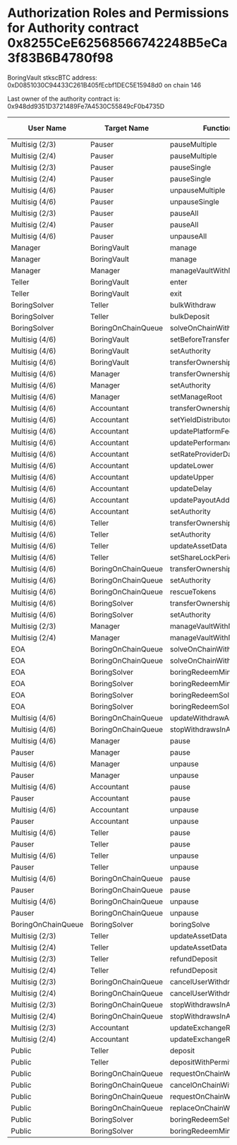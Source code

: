 # Authorization Roles and Permissions for Authority contract 0x8255CeE62568566742248B5eCa3f83B6B4780f98

BoringVault stkscBTC address: 0xD0851030C94433C261B405fEcbf1DEC5E15948d0 on chain 146

Last owner of the authority contract is: 0x948dd9351D3721489Fe7A4530C55849cF0b4735D

| User Name | Target Name | Function Names | Function Signatures | User Address | Target Address |
|-----------|-------------|----------------|-------------------|--------------|----------------|
| Multisig (2/3) | Pauser | pauseMultiple | 0x1414a737 | 0xE89CeE9837e6Fce3b1Ebd8E1C779b76fd6E20136 | 0x5A73f939cA0119Cc9edd4a7EF3F4a53fFa8a5DD8 |
| Multisig (2/4) | Pauser | pauseMultiple | 0x1414a737 | 0xB26AEb430b5Bf6Be55763b42095E82DB9a1838B8 | 0x5A73f939cA0119Cc9edd4a7EF3F4a53fFa8a5DD8 |
| Multisig (2/3) | Pauser | pauseSingle | 0x6fa02012 | 0xE89CeE9837e6Fce3b1Ebd8E1C779b76fd6E20136 | 0x5A73f939cA0119Cc9edd4a7EF3F4a53fFa8a5DD8 |
| Multisig (2/4) | Pauser | pauseSingle | 0x6fa02012 | 0xB26AEb430b5Bf6Be55763b42095E82DB9a1838B8 | 0x5A73f939cA0119Cc9edd4a7EF3F4a53fFa8a5DD8 |
| Multisig (4/6) | Pauser | unpauseMultiple | 0x2a578b95 | 0x948dd9351D3721489Fe7A4530C55849cF0b4735D | 0x5A73f939cA0119Cc9edd4a7EF3F4a53fFa8a5DD8 |
| Multisig (4/6) | Pauser | unpauseSingle | 0x4ed1a7ed | 0x948dd9351D3721489Fe7A4530C55849cF0b4735D | 0x5A73f939cA0119Cc9edd4a7EF3F4a53fFa8a5DD8 |
| Multisig (2/3) | Pauser | pauseAll | 0x595c6a67 | 0xE89CeE9837e6Fce3b1Ebd8E1C779b76fd6E20136 | 0x5A73f939cA0119Cc9edd4a7EF3F4a53fFa8a5DD8 |
| Multisig (2/4) | Pauser | pauseAll | 0x595c6a67 | 0xB26AEb430b5Bf6Be55763b42095E82DB9a1838B8 | 0x5A73f939cA0119Cc9edd4a7EF3F4a53fFa8a5DD8 |
| Multisig (4/6) | Pauser | unpauseAll | 0x8a2ddd03 | 0x948dd9351D3721489Fe7A4530C55849cF0b4735D | 0x5A73f939cA0119Cc9edd4a7EF3F4a53fFa8a5DD8 |
| Manager | BoringVault | manage | 0xf6e715d0 | 0x2531e80FD417F60048BDa5b92B7d0713cAa0c087 | 0xD0851030C94433C261B405fEcbf1DEC5E15948d0 |
| Manager | BoringVault | manage | 0x224d8703 | 0x2531e80FD417F60048BDa5b92B7d0713cAa0c087 | 0xD0851030C94433C261B405fEcbf1DEC5E15948d0 |
| Manager | Manager | manageVaultWithMerkleVerification | 0x244b0f6a | 0x2531e80FD417F60048BDa5b92B7d0713cAa0c087 | 0x2531e80FD417F60048BDa5b92B7d0713cAa0c087 |
| Teller | BoringVault | enter | 0x39d6ba32 | 0x825254012306bB410b550631895fe58DdCE1f4a9 | 0xD0851030C94433C261B405fEcbf1DEC5E15948d0 |
| Teller | BoringVault | exit | 0x18457e61 | 0x825254012306bB410b550631895fe58DdCE1f4a9 | 0xD0851030C94433C261B405fEcbf1DEC5E15948d0 |
| BoringSolver | Teller | bulkWithdraw | 0x3e64ce99 | 0x563e07c3B6F72206B59db2F8C7b483491Ae1e61D | 0x825254012306bB410b550631895fe58DdCE1f4a9 |
| BoringSolver | Teller | bulkDeposit | 0x9d574420 | 0x563e07c3B6F72206B59db2F8C7b483491Ae1e61D | 0x825254012306bB410b550631895fe58DdCE1f4a9 |
| BoringSolver | BoringOnChainQueue | solveOnChainWithdraws | 0x412638dc | 0x563e07c3B6F72206B59db2F8C7b483491Ae1e61D | 0x6dF97Ed8B28d9528cd34335c0a151F10E48b6eF3 |
| Multisig (4/6) | BoringVault | setBeforeTransferHook | 0x8929565f | 0x948dd9351D3721489Fe7A4530C55849cF0b4735D | 0xD0851030C94433C261B405fEcbf1DEC5E15948d0 |
| Multisig (4/6) | BoringVault | setAuthority | 0x7a9e5e4b | 0x948dd9351D3721489Fe7A4530C55849cF0b4735D | 0xD0851030C94433C261B405fEcbf1DEC5E15948d0 |
| Multisig (4/6) | BoringVault | transferOwnership | 0xf2fde38b | 0x948dd9351D3721489Fe7A4530C55849cF0b4735D | 0xD0851030C94433C261B405fEcbf1DEC5E15948d0 |
| Multisig (4/6) | Manager | transferOwnership | 0xf2fde38b | 0x948dd9351D3721489Fe7A4530C55849cF0b4735D | 0x2531e80FD417F60048BDa5b92B7d0713cAa0c087 |
| Multisig (4/6) | Manager | setAuthority | 0x7a9e5e4b | 0x948dd9351D3721489Fe7A4530C55849cF0b4735D | 0x2531e80FD417F60048BDa5b92B7d0713cAa0c087 |
| Multisig (4/6) | Manager | setManageRoot | 0x21801a99 | 0x948dd9351D3721489Fe7A4530C55849cF0b4735D | 0x2531e80FD417F60048BDa5b92B7d0713cAa0c087 |
| Multisig (4/6) | Accountant | transferOwnership | 0xf2fde38b | 0x948dd9351D3721489Fe7A4530C55849cF0b4735D | 0x2b9ad21652e5cCaf52BCcE5375aa32176240D39D |
| Multisig (4/6) | Accountant | setYieldDistributor | 0x3038a60d | 0x948dd9351D3721489Fe7A4530C55849cF0b4735D | 0x2b9ad21652e5cCaf52BCcE5375aa32176240D39D |
| Multisig (4/6) | Accountant | updatePlatformFee | 0xafb06952 | 0x948dd9351D3721489Fe7A4530C55849cF0b4735D | 0x2b9ad21652e5cCaf52BCcE5375aa32176240D39D |
| Multisig (4/6) | Accountant | updatePerformanceFee | 0x709ac1c3 | 0x948dd9351D3721489Fe7A4530C55849cF0b4735D | 0x2b9ad21652e5cCaf52BCcE5375aa32176240D39D |
| Multisig (4/6) | Accountant | setRateProviderData | 0x4d8be07e | 0x948dd9351D3721489Fe7A4530C55849cF0b4735D | 0x2b9ad21652e5cCaf52BCcE5375aa32176240D39D |
| Multisig (4/6) | Accountant | updateLower | 0x207ec0e7 | 0x948dd9351D3721489Fe7A4530C55849cF0b4735D | 0x2b9ad21652e5cCaf52BCcE5375aa32176240D39D |
| Multisig (4/6) | Accountant | updateUpper | 0x634da58f | 0x948dd9351D3721489Fe7A4530C55849cF0b4735D | 0x2b9ad21652e5cCaf52BCcE5375aa32176240D39D |
| Multisig (4/6) | Accountant | updateDelay | 0x6a054dc9 | 0x948dd9351D3721489Fe7A4530C55849cF0b4735D | 0x2b9ad21652e5cCaf52BCcE5375aa32176240D39D |
| Multisig (4/6) | Accountant | updatePayoutAddress | 0x56200819 | 0x948dd9351D3721489Fe7A4530C55849cF0b4735D | 0x2b9ad21652e5cCaf52BCcE5375aa32176240D39D |
| Multisig (4/6) | Accountant | setAuthority | 0x7a9e5e4b | 0x948dd9351D3721489Fe7A4530C55849cF0b4735D | 0x2b9ad21652e5cCaf52BCcE5375aa32176240D39D |
| Multisig (4/6) | Teller | transferOwnership | 0xf2fde38b | 0x948dd9351D3721489Fe7A4530C55849cF0b4735D | 0x825254012306bB410b550631895fe58DdCE1f4a9 |
| Multisig (4/6) | Teller | setAuthority | 0x7a9e5e4b | 0x948dd9351D3721489Fe7A4530C55849cF0b4735D | 0x825254012306bB410b550631895fe58DdCE1f4a9 |
| Multisig (4/6) | Teller | updateAssetData | 0x8dfd8ba1 | 0x948dd9351D3721489Fe7A4530C55849cF0b4735D | 0x825254012306bB410b550631895fe58DdCE1f4a9 |
| Multisig (4/6) | Teller | setShareLockPeriod | 0x12056e2d | 0x948dd9351D3721489Fe7A4530C55849cF0b4735D | 0x825254012306bB410b550631895fe58DdCE1f4a9 |
| Multisig (4/6) | BoringOnChainQueue | transferOwnership | 0xf2fde38b | 0x948dd9351D3721489Fe7A4530C55849cF0b4735D | 0x6dF97Ed8B28d9528cd34335c0a151F10E48b6eF3 |
| Multisig (4/6) | BoringOnChainQueue | setAuthority | 0x7a9e5e4b | 0x948dd9351D3721489Fe7A4530C55849cF0b4735D | 0x6dF97Ed8B28d9528cd34335c0a151F10E48b6eF3 |
| Multisig (4/6) | BoringOnChainQueue | rescueTokens | 0x0bf6cab7 | 0x948dd9351D3721489Fe7A4530C55849cF0b4735D | 0x6dF97Ed8B28d9528cd34335c0a151F10E48b6eF3 |
| Multisig (4/6) | BoringSolver | transferOwnership | 0xf2fde38b | 0x948dd9351D3721489Fe7A4530C55849cF0b4735D | 0x563e07c3B6F72206B59db2F8C7b483491Ae1e61D |
| Multisig (4/6) | BoringSolver | setAuthority | 0x7a9e5e4b | 0x948dd9351D3721489Fe7A4530C55849cF0b4735D | 0x563e07c3B6F72206B59db2F8C7b483491Ae1e61D |
| Multisig (2/3) | Manager | manageVaultWithMerkleVerification | 0x244b0f6a | 0xE89CeE9837e6Fce3b1Ebd8E1C779b76fd6E20136 | 0x2531e80FD417F60048BDa5b92B7d0713cAa0c087 |
| Multisig (2/4) | Manager | manageVaultWithMerkleVerification | 0x244b0f6a | 0xB26AEb430b5Bf6Be55763b42095E82DB9a1838B8 | 0x2531e80FD417F60048BDa5b92B7d0713cAa0c087 |
| EOA | BoringOnChainQueue | solveOnChainWithdraws | 0x412638dc | 0xD23086C4e450cAAF55704EbC03875A04B4716CA2 | 0x6dF97Ed8B28d9528cd34335c0a151F10E48b6eF3 |
| EOA | BoringOnChainQueue | solveOnChainWithdraws | 0x412638dc | 0xf8553c8552f906C19286F21711721E206EE4909E | 0x6dF97Ed8B28d9528cd34335c0a151F10E48b6eF3 |
| EOA | BoringSolver | boringRedeemMintSolve | 0xbc9961f7 | 0xD23086C4e450cAAF55704EbC03875A04B4716CA2 | 0x563e07c3B6F72206B59db2F8C7b483491Ae1e61D |
| EOA | BoringSolver | boringRedeemMintSolve | 0xbc9961f7 | 0xf8553c8552f906C19286F21711721E206EE4909E | 0x563e07c3B6F72206B59db2F8C7b483491Ae1e61D |
| EOA | BoringSolver | boringRedeemSolve | 0x5ff8a71f | 0xD23086C4e450cAAF55704EbC03875A04B4716CA2 | 0x563e07c3B6F72206B59db2F8C7b483491Ae1e61D |
| EOA | BoringSolver | boringRedeemSolve | 0x5ff8a71f | 0xf8553c8552f906C19286F21711721E206EE4909E | 0x563e07c3B6F72206B59db2F8C7b483491Ae1e61D |
| Multisig (4/6) | BoringOnChainQueue | updateWithdrawAsset | 0xeed4b3f8 | 0x948dd9351D3721489Fe7A4530C55849cF0b4735D | 0x6dF97Ed8B28d9528cd34335c0a151F10E48b6eF3 |
| Multisig (4/6) | BoringOnChainQueue | stopWithdrawsInAsset | 0x74732728 | 0x948dd9351D3721489Fe7A4530C55849cF0b4735D | 0x6dF97Ed8B28d9528cd34335c0a151F10E48b6eF3 |
| Multisig (4/6) | Manager | pause | 0x8456cb59 | 0x948dd9351D3721489Fe7A4530C55849cF0b4735D | 0x2531e80FD417F60048BDa5b92B7d0713cAa0c087 |
| Pauser | Manager | pause | 0x8456cb59 | 0x5A73f939cA0119Cc9edd4a7EF3F4a53fFa8a5DD8 | 0x2531e80FD417F60048BDa5b92B7d0713cAa0c087 |
| Multisig (4/6) | Manager | unpause | 0x3f4ba83a | 0x948dd9351D3721489Fe7A4530C55849cF0b4735D | 0x2531e80FD417F60048BDa5b92B7d0713cAa0c087 |
| Pauser | Manager | unpause | 0x3f4ba83a | 0x5A73f939cA0119Cc9edd4a7EF3F4a53fFa8a5DD8 | 0x2531e80FD417F60048BDa5b92B7d0713cAa0c087 |
| Multisig (4/6) | Accountant | pause | 0x8456cb59 | 0x948dd9351D3721489Fe7A4530C55849cF0b4735D | 0x2b9ad21652e5cCaf52BCcE5375aa32176240D39D |
| Pauser | Accountant | pause | 0x8456cb59 | 0x5A73f939cA0119Cc9edd4a7EF3F4a53fFa8a5DD8 | 0x2b9ad21652e5cCaf52BCcE5375aa32176240D39D |
| Multisig (4/6) | Accountant | unpause | 0x3f4ba83a | 0x948dd9351D3721489Fe7A4530C55849cF0b4735D | 0x2b9ad21652e5cCaf52BCcE5375aa32176240D39D |
| Pauser | Accountant | unpause | 0x3f4ba83a | 0x5A73f939cA0119Cc9edd4a7EF3F4a53fFa8a5DD8 | 0x2b9ad21652e5cCaf52BCcE5375aa32176240D39D |
| Multisig (4/6) | Teller | pause | 0x8456cb59 | 0x948dd9351D3721489Fe7A4530C55849cF0b4735D | 0x825254012306bB410b550631895fe58DdCE1f4a9 |
| Pauser | Teller | pause | 0x8456cb59 | 0x5A73f939cA0119Cc9edd4a7EF3F4a53fFa8a5DD8 | 0x825254012306bB410b550631895fe58DdCE1f4a9 |
| Multisig (4/6) | Teller | unpause | 0x3f4ba83a | 0x948dd9351D3721489Fe7A4530C55849cF0b4735D | 0x825254012306bB410b550631895fe58DdCE1f4a9 |
| Pauser | Teller | unpause | 0x3f4ba83a | 0x5A73f939cA0119Cc9edd4a7EF3F4a53fFa8a5DD8 | 0x825254012306bB410b550631895fe58DdCE1f4a9 |
| Multisig (4/6) | BoringOnChainQueue | pause | 0x8456cb59 | 0x948dd9351D3721489Fe7A4530C55849cF0b4735D | 0x6dF97Ed8B28d9528cd34335c0a151F10E48b6eF3 |
| Pauser | BoringOnChainQueue | pause | 0x8456cb59 | 0x5A73f939cA0119Cc9edd4a7EF3F4a53fFa8a5DD8 | 0x6dF97Ed8B28d9528cd34335c0a151F10E48b6eF3 |
| Multisig (4/6) | BoringOnChainQueue | unpause | 0x3f4ba83a | 0x948dd9351D3721489Fe7A4530C55849cF0b4735D | 0x6dF97Ed8B28d9528cd34335c0a151F10E48b6eF3 |
| Pauser | BoringOnChainQueue | unpause | 0x3f4ba83a | 0x5A73f939cA0119Cc9edd4a7EF3F4a53fFa8a5DD8 | 0x6dF97Ed8B28d9528cd34335c0a151F10E48b6eF3 |
| BoringOnChainQueue | BoringSolver | boringSolve | 0x67aa0416 | 0x6dF97Ed8B28d9528cd34335c0a151F10E48b6eF3 | 0x563e07c3B6F72206B59db2F8C7b483491Ae1e61D |
| Multisig (2/3) | Teller | updateAssetData | 0x8dfd8ba1 | 0xE89CeE9837e6Fce3b1Ebd8E1C779b76fd6E20136 | 0x825254012306bB410b550631895fe58DdCE1f4a9 |
| Multisig (2/4) | Teller | updateAssetData | 0x8dfd8ba1 | 0xB26AEb430b5Bf6Be55763b42095E82DB9a1838B8 | 0x825254012306bB410b550631895fe58DdCE1f4a9 |
| Multisig (2/3) | Teller | refundDeposit | 0x46b563f4 | 0xE89CeE9837e6Fce3b1Ebd8E1C779b76fd6E20136 | 0x825254012306bB410b550631895fe58DdCE1f4a9 |
| Multisig (2/4) | Teller | refundDeposit | 0x46b563f4 | 0xB26AEb430b5Bf6Be55763b42095E82DB9a1838B8 | 0x825254012306bB410b550631895fe58DdCE1f4a9 |
| Multisig (2/3) | BoringOnChainQueue | cancelUserWithdraws | 0x9fff7e2a | 0xE89CeE9837e6Fce3b1Ebd8E1C779b76fd6E20136 | 0x6dF97Ed8B28d9528cd34335c0a151F10E48b6eF3 |
| Multisig (2/4) | BoringOnChainQueue | cancelUserWithdraws | 0x9fff7e2a | 0xB26AEb430b5Bf6Be55763b42095E82DB9a1838B8 | 0x6dF97Ed8B28d9528cd34335c0a151F10E48b6eF3 |
| Multisig (2/3) | BoringOnChainQueue | stopWithdrawsInAsset | 0x74732728 | 0xE89CeE9837e6Fce3b1Ebd8E1C779b76fd6E20136 | 0x6dF97Ed8B28d9528cd34335c0a151F10E48b6eF3 |
| Multisig (2/4) | BoringOnChainQueue | stopWithdrawsInAsset | 0x74732728 | 0xB26AEb430b5Bf6Be55763b42095E82DB9a1838B8 | 0x6dF97Ed8B28d9528cd34335c0a151F10E48b6eF3 |
| Multisig (2/3) | Accountant | updateExchangeRate | 0x3458113d | 0xE89CeE9837e6Fce3b1Ebd8E1C779b76fd6E20136 | 0x2b9ad21652e5cCaf52BCcE5375aa32176240D39D |
| Multisig (2/4) | Accountant | updateExchangeRate | 0x3458113d | 0xB26AEb430b5Bf6Be55763b42095E82DB9a1838B8 | 0x2b9ad21652e5cCaf52BCcE5375aa32176240D39D |
| Public | Teller | deposit | 0x0efe6a8b | any_address | 0x825254012306bB410b550631895fe58DdCE1f4a9 |
| Public | Teller | depositWithPermit | 0x3d935d9e | any_address | 0x825254012306bB410b550631895fe58DdCE1f4a9 |
| Public | BoringOnChainQueue | requestOnChainWithdraw | 0x6bb3b476 | any_address | 0x6dF97Ed8B28d9528cd34335c0a151F10E48b6eF3 |
| Public | BoringOnChainQueue | cancelOnChainWithdraw | 0x4a2dc5e4 | any_address | 0x6dF97Ed8B28d9528cd34335c0a151F10E48b6eF3 |
| Public | BoringOnChainQueue | requestOnChainWithdrawWithPermit | 0x581b4920 | any_address | 0x6dF97Ed8B28d9528cd34335c0a151F10E48b6eF3 |
| Public | BoringOnChainQueue | replaceOnChainWithdraw | 0xa5672fd7 | any_address | 0x6dF97Ed8B28d9528cd34335c0a151F10E48b6eF3 |
| Public | BoringSolver | boringRedeemSelfSolve | 0x72faf4a4 | any_address | 0x563e07c3B6F72206B59db2F8C7b483491Ae1e61D |
| Public | BoringSolver | boringRedeemMintSelfSolve | 0x8f386608 | any_address | 0x563e07c3B6F72206B59db2F8C7b483491Ae1e61D |
